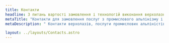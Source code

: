 ```yaml
---
title: Контакти
headline: З питань вартості замовлення і технологій виконання верхолазних робіт - звертайтеся до фахівців компанії Сніжний Барс. Ми надамо максимум інформації про послуги промислових альпіністів в найкоротші терміни. 
metaTitle: "Контакти для замовлення послуг з промислового альпінізму і висотних робіт, ПРОМАЛЬП | Сніжний Барс"
metaDescription: " Контакти верхолазів, послуги промислових альпіністів з фарбувальних робіт на висоті, замовляйте будівельні роботи на висоті ☎ + 38 (096) 555-30-92 від компанії Сніжний Барс."

layout: ../layouts/Contacts.astro
---
```


